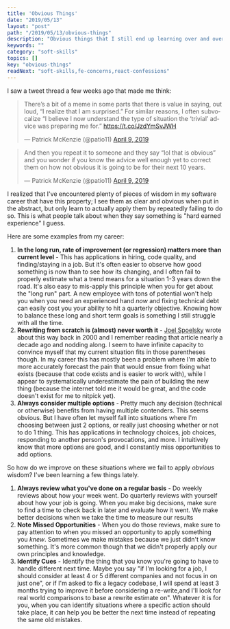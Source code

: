 ```yaml
---
title: 'Obvious Things'
date: "2019/05/13"
layout: "post"
path: "/2019/05/13/obvious-things"
description: "Obvious things that I still end up learning over and over again"
keywords: ""
category: "soft-skills"
topics: []
key: "obvious-things"
readNext: "soft-skills,fe-concerns,react-confessions"
---
```


I saw a tweet thread a few weeks ago that made me think:

<blockquote class="twitter-tweet"><p lang="en" dir="ltr">There’s a bit of a meme in some parts that there is value in saying, out loud, “I realize that I am surprised.” For similar reasons, I often subvocalize “I believe I now understand the type of situation the ‘trivial’ advice was preparing me for.” <a href="https://t.co/JzdYmSvJWH">https://t.co/JzdYmSvJWH</a></p>&mdash; Patrick McKenzie (@patio11) <a href="https://twitter.com/patio11/status/1115751939210223616?ref_src=twsrc%5Etfw">April 9, 2019</a></blockquote>

<blockquote class="twitter-tweet"><p lang="en" dir="ltr">And then you repeat it to someone and they say “lol that is obvious” and you wonder if you know the advice well enough yet to correct them on how not obvious it is going to be for their next 10 years.</p>&mdash; Patrick McKenzie (@patio11) <a href="https://twitter.com/patio11/status/1115752453910061056?ref_src=twsrc%5Etfw">April 9, 2019</a></blockquote>

I realized that I've encountered plenty of pieces of wisdom in my software career that have this property; I see them as clear and obvious when put in the abstract, but only learn to actually apply them by repeatedly failing to do so.  This is what people talk about when they say something is "hard earned experience" I guess.

Here are some examples from my career:


1. **In the long run, rate of improvement (or regression) matters more than current level** - This has applications in hiring, code quality, and finding/staying in a job.  But it's often easier to observe how good something is now than to see how its changing, and I often fail to properly estimate what a trend means for a situation 1-3 years down the road.  It's also easy to mis-apply this principle when you for get about the "long run" part.  A new employee with tons of potential won't help you when you need an experienced hand *now* and fixing technical debt can easily cost you your ability to hit a quarterly objective.  Knowing how to balance these long and short term goals is something I still struggle with all the time.
2. **Rewriting from scratch is (almost) never worth it** - [Joel Spoelsky](https://www.joelonsoftware.com/2000/04/06/things-you-should-never-do-part-i/) wrote about this way back in 2000 and I remember reading that article nearly a decade ago and nodding along.  I seem to have infinite capacity to convince myself that my current situation fits in those parentheses though.  In my career this has mostly been a problem where I'm able to more accurately forecast the pain that would ensue from fixing what exists (because that code exists and is easier to work with), while I appear to systematically underestimate the pain of building the new thing (because the internet told me it would be great, and the code doesn't exist for me to nitpick yet).
3. **Always consider multiple options** - Pretty much any decision (technical or otherwise) benefits from having multiple contenders.  This seems obvious.  But I have often let myself fall into situations where I'm choosing between just 2 options, or really just choosing whether or not to do 1 thing.  This has applications in technology choices, job choices, responding to another person's provocations, and more.  I intuitively know that more options are good, and I constantly miss opportunities to add options.

So how do we improve on these situations where we fail to apply *obvious* wisdom?  I've been learning a few things lately.

1. **Always review what you've done on a regular basis** - Do weekly reviews about how your week went.  Do quarterly reviews with yourself about how your job is going.  When you make big decisions, make sure to find a time to check back in later and evaluate how it went.  We make better decisions when we take the time to measure our results
2. **Note Missed Opportunities** - When you do those reviews, make sure to pay attention to when you missed an opportunity to apply something you *knew*.  Sometimes we make mistakes because we just didn't know something.  It's more common though that we didn't properly apply our own principles and knowledge.
3. **Identify Cues** - Identify the thing that you know you're going to have to handle different next time.  Maybe you say "if I'm looking for a job, I should consider at least 4 or 5 different companies and not focus in on just one", or if I'm asked to fix a legacy codebase, I will spend at least 3 months trying to improve it before considering a re-write,and I'll look for real world comparisons to base a rewrite estimate on".  Whatever it is for you, when you can identify situations where a specific action should take place, it can help you be better the next time instead of repeating the same old mistakes.

